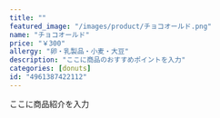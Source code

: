 ```yaml
---
title: ""
featured_image: "/images/product/チョコオールド.png"
name: "チョコオールド"
price: "￥300"
allergy: "卵・乳製品・小麦・大豆"
description: "ここに商品のおすすめポイントを入力"
categories: [donuts]
id: "4961387422112"
---
```


ここに商品紹介を入力
